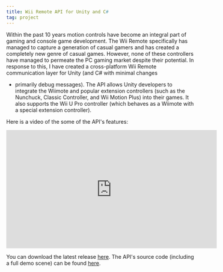 ```yaml
---
title: Wii Remote API for Unity and C#
tag: project
---
```


Within the past 10 years motion controls have become an integral part of gaming and console game development.  The Wii
Remote specifically has managed to capture a generation of casual gamers and has created a completely new genre of casual
games.  However, none of these controllers have managed to permeate the PC gaming market despite their potential.  In
response to this, I have created a cross-platform Wii Remote communication layer for Unity (and C# with minimal changes
- primarily debug messages).  The API allows Unity developers to integrate the Wiimote and popular extension controllers
(such as the Nunchuck, Classic Controller, and Wii Motion Plus) into their games.  It also supports the Wii U Pro controller
(which behaves as a Wiimote with a special extension controller).

Here is a video of the some of the API&#39;s features:

<div class="video-center"><div class="video-container"><iframe width="560" height="315" src="https://www.youtube.com/embed/co7xggFfE94" frameborder="0" allowfullscreen></iframe></div></div>

You can download the latest release [here](https://github.com/Flafla2/Unity-Wiimote/releases).  The API's source code
(including a full demo scene) can be found [here](https://github.com/Flafla2/Unity-Wiimote).
<!--break-->